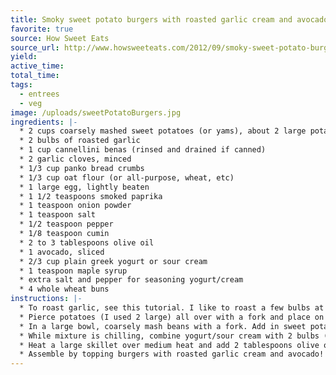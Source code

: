 ```yaml
---
title: Smoky sweet potato burgers with roasted garlic cream and avocado
favorite: true
source: How Sweet Eats
source_url: http://www.howsweeteats.com/2012/09/smoky-sweet-potato-burgers-with-roasted-garlic-cream-and-avocado/
yield: 
active_time: 
total_time: 
tags: 
  - entrees
  - veg
image: /uploads/sweetPotatoBurgers.jpg
ingredients: |-
  * 2 cups coarsely mashed sweet potatoes (or yams), about 2 large potatoes 
  * 2 bulbs of roasted garlic 
  * 1 cup cannellini benas (rinsed and drained if canned) 
  * 2 garlic cloves, minced 
  * 1/3 cup panko bread crumbs 
  * 1/3 cup oat flour (or all-purpose, wheat, etc) 
  * 1 large egg, lightly beaten 
  * 1 1/2 teaspoons smoked paprika 
  * 1 teaspoon onion powder 
  * 1 teaspoon salt 
  * 1/2 teaspoon pepper 
  * 1/8 teaspoon cumin 
  * 2 to 3 tablespoons olive oil 
  * 1 avocado, sliced 
  * 2/3 cup plain greek yogurt or sour cream 
  * 1 teaspoon maple syrup 
  * extra salt and pepper for seasoning yogurt/cream 
  * 4 whole wheat buns 
instructions: |-
  * To roast garlic, see this tutorial. I like to roast a few bulbs at once (like 4-5) to have for the week. 
  * Pierce potatoes (I used 2 large) all over with a fork and place on a paper towel, setting in the microwave. Microwave for 5 minutes, then flip and cook for 5 minutes more. Remove, slice in half and let cool until you can scoop out the flesh. 
  * In a large bowl, coarsely mash beans with a fork. Add in sweet potato and mash together, then add in spices, salt and pepper, minced garlic, egg, panko and flour. Mix together until combined, then place bowl in the fridge for 15-20 minutes. This helps form them into patties, but as a warning they are still somewhat messy. 
  * While mixture is chilling, combine yogurt/sour cream with 2 bulbs (squeezed out) of roasted garlic cloves, maple syrup and a sprinkle of salt and pepper in a blender or food processor. Process until smooth then set aside until ready to use. 
  * Heat a large skillet over medium heat and add 2 tablespoons olive oil. Remove mixture from fridge and form into 4 equal patties, then place in the skillet once hot. Since the mixture can be wet and messy, do not move until they are fully cooked and golden on one side! This takes about 5-6 minutes. Then, add more oil if needed (this really helps cook them) and flip burgers very gently. Cook for another 5-6 minutes. Toast buns if desired. 
  * Assemble by topping burgers with roasted garlic cream and avocado! We also used caramelized red onion one night and it was delicious. 
---
```

